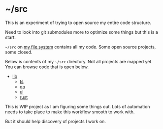 # ~/src

This is an experiment of trying to open source my entire code structure.

Need to look into git submodules more to optimize some things but this is a start.

`~/src` on [my file system](https://wiki.nikiv.dev/unix/my-file-system) contains all my code. Some open source projects, some closed.

Below is contents of my `~/src` directory. Not all projects are mapped yet. You can browse code that is open below.

- [lib](https://github.com/nikitavoloboev/lib)
  - [ts](https://github.com/nikitavoloboev/ts)
  - [go](https://github.com/nikitavoloboev/go)
  - [ui](https://github.com/nikitavoloboev/ui)
  - [rust](https://github.com/nikitavoloboev/rust)

This is WIP project as I am figuring some things out. Lots of automation needs to take place to make this workflow smooth to work with.

But it should help discovery of projects I work on.
